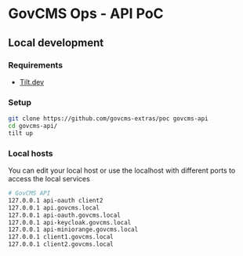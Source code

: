 # GovCMS Ops - API PoC

## Local development

### Requirements

- [Tilt.dev](https://tilt.dev/)

### Setup

```bash
git clone https://github.com/govcms-extras/poc govcms-api
cd govcms-api/
tilt up
```

### Local hosts

You can edit your local host or use the localhost with different ports to access the local services

```bash
# GovCMS API
127.0.0.1 api-oauth client2
127.0.0.1 api.govcms.local
127.0.0.1 api-oauth.govcms.local
127.0.0.1 api-keycloak.govcms.local
127.0.0.1 api-miniorange.govcms.local
127.0.0.1 client1.govcms.local
127.0.0.1 client2.govcms.local
```